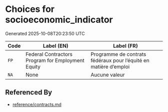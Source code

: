 # Choices for socioeconomic_indicator

Generated 2025-10-08T20:23:50 UTC

| Code | Label (EN) | Label (FR) |
|------|------------|------------|
| `FP` | Federal Contractors Program for Employment Equity | Programme de contrats fédéraux pour l’équité en matière d’emploi |
| `NA` | None | Aucune valeur |


## Referenced By

- [reference/contracts.md](../reference/contracts.md)
